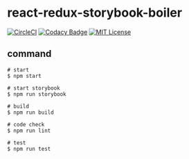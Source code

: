 # react-redux-storybook-boiler

[![CircleCI](https://circleci.com/gh/kento-react-lab/react-redux-storybook-boiler.svg?style=svg)](https://circleci.com/gh/kento-react-lab/react-redux-storybook-boiler)
[![Codacy Badge](https://api.codacy.com/project/badge/Grade/0902fbe64c444f08b8fd5cd733198bba)](https://www.codacy.com/app/Kento75/react-redux-storybook-boiler?utm_source=github.com&amp;utm_medium=referral&amp;utm_content=kento-react-lab/react-redux-storybook-boiler&amp;utm_campaign=Badge_Grade)
[![MIT License](http://img.shields.io/badge/license-MIT-blue.svg?style=flat)](LICENSE)  

## command

```
# start
$ npm start

# start storybook
$ npm run storybook

# build
$ npm run build

# code check
$ npm run lint

# test
$ npm run test
```

